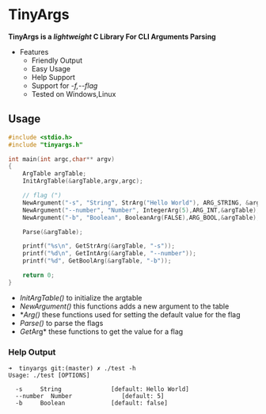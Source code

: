 # TinyArgs

**TinyArgs is a *lightweight* C Library For CLI Arguments Parsing**

- Features
    * Friendly Output
    * Easy Usage
    * Help Support
    * Support for *-f,--flag*
    * Tested on Windows,Linux


## Usage

``` C
#include <stdio.h>
#include "tinyargs.h"

int main(int argc,char** argv)
{
	ArgTable argTable;
	InitArgTable(&argTable,argv,argc);

    // flag (")
	NewArgument("-s", "String", StrArg("Hello World"), ARG_STRING, &argTable);
	NewArgument("--number", "Number", IntegerArg(5),ARG_INT,&argTable);
	NewArgument("-b", "Boolean", BooleanArg(FALSE),ARG_BOOL,&argTable);

	Parse(&argTable);

	printf("%s\n", GetStrArg(&argTable, "-s"));
	printf("%d\n", GetIntArg(&argTable, "--number"));
	printf("%d", GetBoolArg(&argTable, "-b"));

	return 0;
}
```
- *InitArgTable()* to initialize the argtable
- *NewArgument()* this functions adds a new argument to the table
- **Arg()* these functions used for setting the default value for the flag
- *Parse()* to parse the flags
- *Get*Arg* these functions to get the value for a flag


### Help Output

``` shell
➜  tinyargs git:(master) ✗ ./test -h
Usage: ./test [OPTIONS]

  -s     String              [default: Hello World]
  --number  Number              [default: 5]
  -b     Boolean             [default: false]


```
